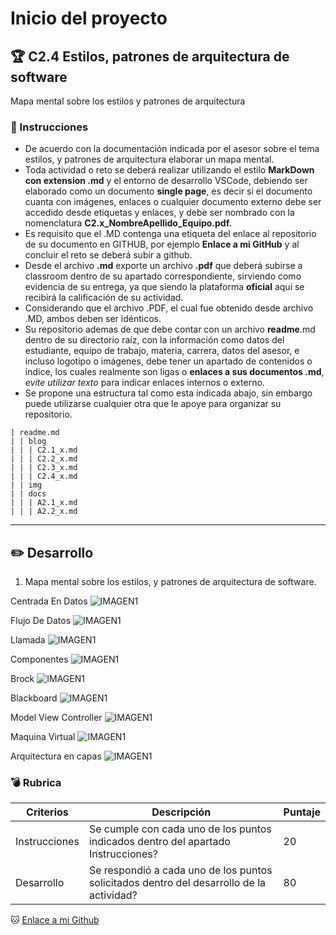 # Inicio del proyecto

## :trophy: C2.4 Estilos, patrones de arquitectura de software

Mapa mental sobre los estilos y patrones de arquitectura

### :blue_book: Instrucciones

- De acuerdo con la documentación indicada por el asesor sobre el tema estilos, y patrones de arquitectura elaborar un mapa mental.
- Toda actividad o reto se deberá realizar utilizando el estilo **MarkDown con extension .md** y el entorno de desarrollo VSCode, debiendo ser elaborado como un documento **single page**, es decir si el documento cuanta con imágenes, enlaces o cualquier documento externo debe ser accedido desde etiquetas y enlaces, y debe ser nombrado con la nomenclatura **C2.x_NombreApellido_Equipo.pdf.**
- Es requisito que el .MD contenga una etiqueta del enlace al repositorio de su documento en GITHUB, por ejemplo **Enlace a mi GitHub** y al concluir el reto se deberá subir a github.
- Desde el archivo **.md** exporte un archivo **.pdf** que deberá subirse a classroom dentro de su apartado correspondiente, sirviendo como evidencia de su entrega, ya que siendo la plataforma **oficial** aquí se recibirá la calificación de su actividad.
- Considerando que el archivo .PDF, el cual fue obtenido desde archivo .MD, ambos deben ser idénticos.
- Su repositorio ademas de que debe contar con un archivo **readme**.md dentro de su directorio raíz, con la información como datos del estudiante, equipo de trabajo, materia, carrera, datos del asesor, e incluso logotipo o imágenes, debe tener un apartado de contenidos o indice, los cuales realmente son ligas o **enlaces a sus documentos .md**, _evite utilizar texto_ para indicar enlaces internos o externo.
- Se propone una estructura tal como esta indicada abajo, sin embargo puede utilizarse cualquier otra que le apoye para organizar su repositorio.

``` 
| readme.md
| | blog
| | | C2.1_x.md
| | | C2.2_x.md
| | | C2.3_x.md
| | | C2.4_x.md
| | img
| | docs
| | | A2.1_x.md
| | | A2.2_x.md
```
---
## :pencil2: Desarrollo

1. Mapa mental sobre los estilos, y patrones de arquitectura de software.

Centrada En Datos
![IMAGEN1](https://raw.githubusercontent.com/abraham22rodriguez/AnalisisAvanzadoDeSoftware_AbrahamRodriguez/master/images/mapamentalCentradaEnDatos.drawio.png)

Flujo De Datos
![IMAGEN1](https://raw.githubusercontent.com/abraham22rodriguez/AnalisisAvanzadoDeSoftware_AbrahamRodriguez/master/images/mapamentalFlujoDeDatos.drawio.png)

Llamada
![IMAGEN1](https://raw.githubusercontent.com/abraham22rodriguez/AnalisisAvanzadoDeSoftware_AbrahamRodriguez/master/images/mapamentalLlamada.drawio.png)

Componentes
![IMAGEN1](https://raw.githubusercontent.com/OscarAbrahamH/AnalisisAvanzado_Desarrollo/master/img/COMPONENTES_INDEP%20(1).png)

Brock
![IMAGEN1](https://raw.githubusercontent.com/Mauri7755/ANALISIS-AVANZADO-DE-SOFTWAREE/e60f316b442b5d2497a7a703fafa392ddd9ba8e4/img/broker.svg)

Blackboard
![IMAGEN1](https://raw.githubusercontent.com/Mauri7755/ANALISIS-AVANZADO-DE-SOFTWAREE/e60f316b442b5d2497a7a703fafa392ddd9ba8e4/img/blackboard.svg)

Model View Controller
![IMAGEN1](https://raw.githubusercontent.com/Mauri7755/ANALISIS-AVANZADO-DE-SOFTWAREE/e60f316b442b5d2497a7a703fafa392ddd9ba8e4/img/modelviewcontroller.svg)

Maquina Virtual
![IMAGEN1](https://raw.githubusercontent.com/OscarAbrahamH/AnalisisAvanzado_Desarrollo/master/img/maquinavirtualo.png)

Arquitectura en capas
![IMAGEN1](https://raw.githubusercontent.com/OscarAbrahamH/AnalisisAvanzado_Desarrollo/0abd6dab56bc41b6eca102fdd8aff6ec58facc76/img/layers.svg)

### :bomb: Rubrica

| Criterios     | Descripción                                                                                  | Puntaje |
| ------------- | -------------------------------------------------------------------------------------------- | ------- |
| Instrucciones | Se cumple con cada uno de los puntos indicados dentro del apartado Instrucciones?            | 20 |
| Desarrollo    | Se respondió a cada uno de los puntos solicitados dentro del desarrollo de la actividad?     | 80      |


:cat: [Enlace a mi Github](https://github.com/Elpoke12/AnalisisAvanzado_OsmarEnrique)